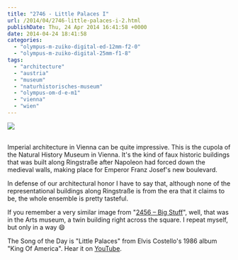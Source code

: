```yaml
---
title: "2746 - Little Palaces I"
url: /2014/04/2746-little-palaces-i-2.html
publishDate: Thu, 24 Apr 2014 16:41:58 +0000
date: 2014-04-24 18:41:58
categories: 
  - "olympus-m-zuiko-digital-ed-12mm-f2-0"
  - "olympus-m-zuiko-digital-25mm-f1-8"
tags: 
  - "architecture"
  - "austria"
  - "museum"
  - "naturhistorisches-museum"
  - "olympus-om-d-e-m1"
  - "vienna"
  - "wien"
---
```

<div class="container">
<div class="center"><a target="_blank" href="https://d25zfm9zpd7gm5.cloudfront.net/1200x1200/2014/20140421_124047_lr.jpg"><img src="https://d25zfm9zpd7gm5.cloudfront.net/0600x0600/2014/20140421_124047_lr.jpg" /></a></div>
</div>
<br />

Imperial architecture in Vienna can be quite impressive. This is the cupola of the Natural History Museum in Vienna. It's the kind of faux historic buildings that was built along Ringstraße after Napoleon had forced down the medieval walls, making place for Emperor Franz Josef's new boulevard.

<a target="_blank" href="https://d25zfm9zpd7gm5.cloudfront.net/1200x1200/2014/20140421_105445_lr.jpg"><img style="margin: 0pt 0px 0pt 10px; float: right;" src="https://d25zfm9zpd7gm5.cloudfront.net/0150x0150/2014/20140421_105445_lr.jpg" alt="" border="0" /></a> In defense of our architectural honor I have to say that, although none of the representational buildings along Ringstraße is from the era that it claims to be, the whole ensemble is pretty tasteful. 

If you remember a very similar image from "<a href="/2013/07/2456-big-stuff.html" target="_blank">2456 – Big Stuff</a>", well, that was in the Arts museum, a twin building right across the square. I repeat myself, but only in a way 😄

The Song of the Day is "Little Palaces" from Elvis Costello's 1986 album "King Of America". Hear it on <a href="https://www.youtube.com/watch?v=jyLwwM8v89Q" target="_blank">YouTube</a>.
